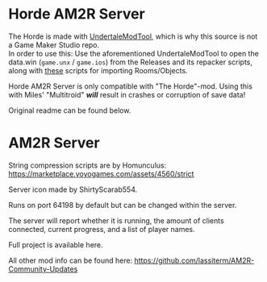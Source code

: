 # Horde AM2R Server
The Horde is made with [UndertaleModTool](), which is why this source is not a Game Maker Studio repo.  
In order to use this: Use the aforementioned UndertaleModTool to open the data.win (`game.unx` / `game.ios`) from the Releases and its repacker scripts, along with [these](https://github.com/krzys-h/UndertaleModTool/pull/685/files) scripts for importing Rooms/Objects.

Horde AM2R Server is only compatible with "The Horde"-mod. Using this with Miles' "Multitroid" _**will**_ result in crashes or corruption of save data!

Original readme can be found below.

# AM2R Server
String compression scripts are by Homunculus: https://marketplace.yoyogames.com/assets/4560/strict

Server icon made by ShirtyScarab554.

Runs on port 64198 by default but can be changed within the server.

The server will report whether it is running, the amount of clients connected, current progress, and a list of player names.

Full project is available here.

All other mod info can be found here: https://github.com/lassiterm/AM2R-Community-Updates

